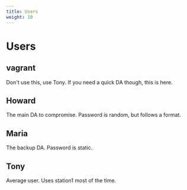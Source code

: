 ```yaml
---
title: Users
weight: 10
---
```


# Users

## vagrant
Don't use this, use Tony. If you need a quick DA though, this is here.

## Howard
The main DA to compromise. Password is random, but follows a format.

## Maria
The backup DA. Password is static.

## Tony
Average user. Uses station1 most of the time.

